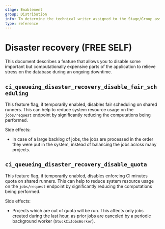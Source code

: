 ```yaml
---
stage: Enablement
group: Distribution
info: To determine the technical writer assigned to the Stage/Group associated with this page, see https://about.gitlab.com/handbook/engineering/ux/technical-writing/#assignments
type: reference
---
```


# Disaster recovery **(FREE SELF)**

This document describes a feature that allows you to disable some important but computationally
expensive parts of the application to relieve stress on the database during an ongoing downtime.

## `ci_queueing_disaster_recovery_disable_fair_scheduling`

This feature flag, if temporarily enabled, disables fair scheduling on shared runners.
This can help to reduce system resource usage on the `jobs/request` endpoint
by significantly reducing the computations being performed.

Side effects:

- In case of a large backlog of jobs, the jobs are processed in the order
  they were put in the system, instead of balancing the jobs across many projects.

## `ci_queueing_disaster_recovery_disable_quota`

This feature flag, if temporarily enabled, disables enforcing CI minutes quota
on shared runners. This can help to reduce system resource usage on the
`jobs/request` endpoint by significantly reducing the computations being
performed.

Side effects:

- Projects which are out of quota will be run. This affects
  only jobs created during the last hour, as prior jobs are canceled
  by a periodic background worker (`StuckCiJobsWorker`).
